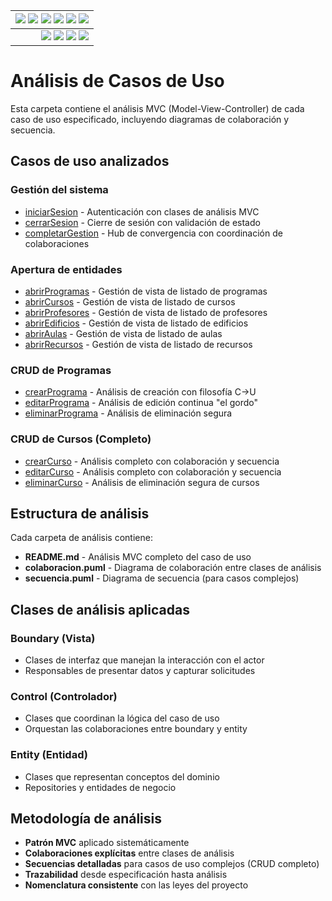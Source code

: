 <div align=right>
 
|[![](https://img.shields.io/badge/-Inicio-FFF?style=flat&logo=Emlakjet&logoColor=black)](../../../README.md) [![](https://img.shields.io/badge/-RUP-FFF?style=flat&logo=Elsevier&logoColor=black)](../../README.md) [![](https://img.shields.io/badge/-Modelo_del_dominio-FFF?style=flat&logo=freedesktop.org&logoColor=black)](../../00-casos-uso/00-modelo-del-dominio/modelo-dominio.md) [![](https://img.shields.io/badge/-Actores_&_Casos_de_Uso-FFF?style=flat&logo=crewunited&logoColor=black)](../../00-casos-uso/01-actores-casos-uso/actores-casos-uso.md) [![](https://img.shields.io/badge/-Detalle_&_Prototipo-FFF?style=flat&logo=typeorm&logoColor=black)](../../00-casos-uso/02-detalle/README.md) [![](https://img.shields.io/badge/-Análisis-FFF?style=flat&logo=multisim&logoColor=black)](README.md)
|-:
|[![](https://img.shields.io/badge/-Estado-FFF?style=flat&logo=greensock&logoColor=black)](../../README.md) [![](https://img.shields.io/badge/-Propuesta_de_dashboard-FFF?style=flat&logo=composer&logoColor=black)](https://raw.githubusercontent.com/mmasias/pySigHor/main/images/RUP/99-seguimiento/diagrama-contexto-administrador.svg) [![](https://img.shields.io/badge/-Reflexiones-FFF?style=flat&logo=hootsuite&logoColor=black)](../../../extraDocs/README.md) [![](https://img.shields.io/badge/-Log_de_conversación-FFF?style=flat&logo=gnometerminal&logoColor=black)](../../../conversation-log.md)

</div>

# Análisis de Casos de Uso

Esta carpeta contiene el análisis MVC (Model-View-Controller) de cada caso de uso especificado, incluyendo diagramas de colaboración y secuencia.

## Casos de uso analizados

### Gestión del sistema
- [iniciarSesion](iniciarSesion/) - Autenticación con clases de análisis MVC
- [cerrarSesion](cerrarSesion/) - Cierre de sesión con validación de estado
- [completarGestion](completarGestion/) - Hub de convergencia con coordinación de colaboraciones

### Apertura de entidades
- [abrirProgramas](abrirProgramas/) - Gestión de vista de listado de programas
- [abrirCursos](abrirCursos/) - Gestión de vista de listado de cursos
- [abrirProfesores](abrirProfesores/) - Gestión de vista de listado de profesores
- [abrirEdificios](abrirEdificios/) - Gestión de vista de listado de edificios
- [abrirAulas](abrirAulas/) - Gestión de vista de listado de aulas
- [abrirRecursos](abrirRecursos/) - Gestión de vista de listado de recursos

### CRUD de Programas
- [crearPrograma](crearPrograma/) - Análisis de creación con filosofía C→U
- [editarPrograma](editarPrograma/) - Análisis de edición continua "el gordo"
- [eliminarPrograma](eliminarPrograma/) - Análisis de eliminación segura

### CRUD de Cursos (Completo)
- [crearCurso](crearCurso/) - Análisis completo con colaboración y secuencia
- [editarCurso](editarCurso/) - Análisis completo con colaboración y secuencia
- [eliminarCurso](eliminarCurso/) - Análisis de eliminación segura de cursos

## Estructura de análisis

Cada carpeta de análisis contiene:

- **README.md** - Análisis MVC completo del caso de uso
- **colaboracion.puml** - Diagrama de colaboración entre clases de análisis
- **secuencia.puml** - Diagrama de secuencia (para casos complejos)

## Clases de análisis aplicadas

### Boundary (Vista)
- Clases de interfaz que manejan la interacción con el actor
- Responsables de presentar datos y capturar solicitudes

### Control (Controlador)
- Clases que coordinan la lógica del caso de uso
- Orquestan las colaboraciones entre boundary y entity

### Entity (Entidad)
- Clases que representan conceptos del dominio
- Repositories y entidades de negocio

## Metodología de análisis

- **Patrón MVC** aplicado sistemáticamente
- **Colaboraciones explícitas** entre clases de análisis
- **Secuencias detalladas** para casos de uso complejos (CRUD completo)
- **Trazabilidad** desde especificación hasta análisis
- **Nomenclatura consistente** con las leyes del proyecto